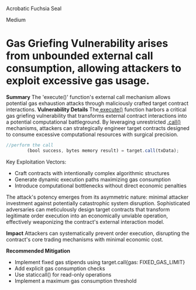 Acrobatic Fuchsia Seal

Medium

# Gas Griefing Vulnerability arises from unbounded external call consumption, allowing attackers to exploit excessive gas usage.

**Summary**
The 'execute()' function's external call mechanism allows potential gas exhaustion attacks through maliciously crafted target contract interactions.
**Vulnerability Details**
The[ execute()](https://github.com/sherlock-audit/2024-11-oku/blob/main/oku-custom-order-types/contracts/automatedTrigger/Bracket.sol#L526C5-L568C6) function harbors a critical gas griefing vulnerability that transforms external contract interactions into a potential computational battleground. By leveraging unrestricted [.call()](https://github.com/sherlock-audit/2024-11-oku/blob/main/oku-custom-order-types/contracts/automatedTrigger/Bracket.sol#L541C8-L542C67) mechanisms, attackers can strategically engineer target contracts designed to consume excessive computational resources with surgical precision.

```javascript
//perform the call
        (bool success, bytes memory result) = target.call(txData);
```
Key Exploitation Vectors:

- Craft contracts with intentionally complex algorithmic structures
- Generate dynamic execution paths maximizing gas consumption
- Introduce computational bottlenecks without direct economic penalties

The attack's potency emerges from its asymmetric nature: minimal attacker investment against potentially catastrophic system disruption. Sophisticated adversaries can meticulously design target contracts that transform legitimate order execution into an economically unviable operation, effectively weaponizing the contract's external interaction model.

**Impact**
Attackers can systematically prevent order execution, disrupting the contract's core trading mechanisms with minimal economic cost.

**Recommended Mitigation**
- Implement fixed gas stipends using target.call{gas: FIXED_GAS_LIMIT}
- Add explicit gas consumption checks
- Use staticcall() for read-only operations
- Implement a maximum gas consumption threshold